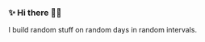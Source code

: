 ### ✨ Hi there 🥑✨ 
I build random stuff on random days in random intervals.


<!--
**ImanIra0ui/ImanIra0ui** is a ✨ _special_ ✨ 
-->
